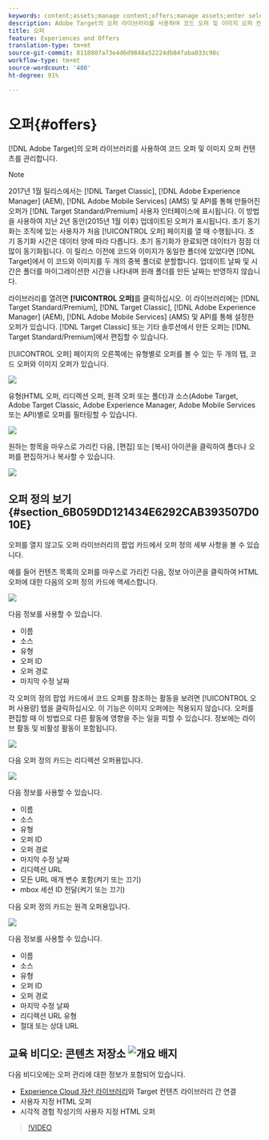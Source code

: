 ```yaml
---
keywords: content;assets;manage content;offers;manage assets;enter selection mode;selection mode
description: Adobe Target의 오퍼 라이브러리를 사용하여 코드 오퍼 및 이미지 오퍼 컨텐츠를 관리할 수 있습니다.
title: 오퍼
feature: Experiences and Offers
translation-type: tm+mt
source-git-commit: 8110807a73e4d6d9848a52224db04faba033c98c
workflow-type: tm+mt
source-wordcount: '480'
ht-degree: 91%

---
```



# 오퍼{#offers}

[!DNL Adobe Target]의 오퍼 라이브러리를 사용하여 코드 오퍼 및 이미지 오퍼 컨텐츠를 관리합니다.

>[!NOTE]
>
>2017년 1월 릴리스에서는 [!DNL Target Classic], [!DNL Adobe Experience Manager] (AEM), [!DNL Adobe Mobile Services] (AMS) 및 API를 통해 만들어진 오퍼가 [!DNL Target Standard/Premium] 사용자 인터페이스에 표시됩니다. 이 방법을 사용하여 지난 2년 동안(2015년 1월 이후) 업데이트된 오퍼가 표시됩니다. 초기 동기화는 조직에 있는 사용자가 처음 [!UICONTROL 오퍼] 페이지를 열 때 수행됩니다. 초기 동기화 시간은 데이터 양에 따라 다릅니다. 초기 동기화가 완료되면 데이터가 점점 더 많이 동기화됩니다. 이 릴리스 이전에 코드와 이미지가 동일한 폴더에 있었다면 [!DNL Target]에서 이 코드와 이미지를 두 개의 중복 폴더로 분할합니다. 업데이트 날짜 및 시간은 폴더를 마이그레이션한 시간을 나타내며 원래 폴더를 만든 날짜는 반영하지 않습니다.

라이브러리를 열려면 **[!UICONTROL 오퍼]**&#x200B;를 클릭하십시오. 이 라이브러리에는 [!DNL Target Standard/Premium], [!DNL Target Classic], [!DNL Adobe Experience Manager] (AEM), [!DNL Adobe Mobile Services] (AMS) 및 API를 통해 설정한 오퍼가 있습니다. [!DNL Target Classic] 또는 기타 솔루션에서 만든 오퍼는 [!DNL Target Standard/Premium]에서 편집할 수 있습니다.

[!UICONTROL 오퍼] 페이지의 오른쪽에는 유형별로 오퍼를 볼 수 있는 두 개의 탭, 코드 오퍼와 이미지 오퍼가 있습니다.

![](assets/offers_page.png)

유형(HTML 오퍼, 리디렉션 오퍼, 원격 오퍼 또는 폴더)과 소스(Adobe Target, Adobe Target Classic, Adobe Experience Manager, Adobe Mobile Services 또는 API)별로 오퍼를 필터링할 수 있습니다.

![](assets/offers_filter.png)

원하는 항목을 마우스로 가리킨 다음, [편집] 또는 [복사] 아이콘을 클릭하여 폴더나 오퍼를 편집하거나 복사할 수 있습니다.

![](assets/offer-picker-large.png)

## 오퍼 정의 보기 {#section_6B059DD121434E6292CAB393507D010E}

오퍼를 열지 않고도 오퍼 라이브러리의 팝업 카드에서 오퍼 정의 세부 사항을 볼 수 있습니다.

예를 들어 컨텐츠 목록의 오퍼를 마우스로 가리킨 다음, 정보 아이콘을 클릭하여 HTML 오퍼에 대한 다음의 오퍼 정의 카드에 액세스합니다.

![](assets/offer-card-html.png)

다음 정보를 사용할 수 있습니다.

* 이름
* 소스
* 유형
* 오퍼 ID
* 오퍼 경로
* 마지막 수정 날짜

각 오퍼의 정의 팝업 카드에서 코드 오퍼를 참조하는 활동을 보려면 [!UICONTROL 오퍼 사용량] 탭을 클릭하십시오. 이 기능은 이미지 오퍼에는 적용되지 않습니다. 오퍼를 편집할 때 이 방법으로 다른 활동에 영향을 주는 일을 피할 수 있습니다. 정보에는 라이브 활동 및 비활성 활동이 포함됩니다.

![](assets/offer-card-usage.png)

다음 오퍼 정의 카드는 리디렉션 오퍼용입니다.

![](assets/offer-card-redirect.png)

다음 정보를 사용할 수 있습니다.

* 이름
* 소스
* 유형
* 오퍼 ID
* 오퍼 경로
* 마지막 수정 날짜
* 리디렉션 URL
* 모든 URL 매개 변수 포함(켜기 또는 끄기)
* mbox 세션 ID 전달(켜기 또는 끄기)

다음 오퍼 정의 카드는 원격 오퍼용입니다.

![](assets/offer-card-remote.png)

다음 정보를 사용할 수 있습니다.

* 이름
* 소스
* 유형
* 오퍼 ID
* 오퍼 경로
* 마지막 수정 날짜
* 리디렉션 URL 유형
* 절대 또는 상대 URL

## 교육 비디오: 콘텐츠 저장소  ![개요 배지](/help/assets/overview.png)

다음 비디오에는 오퍼 관리에 대한 정보가 포함되어 있습니다.

* [Experience Cloud 자산 라이브러리](https://experienceleague.adobe.com/docs/core-services/interface/assets/creative-cloud.html)와 Target 컨텐츠 라이브러리 간 연결
* 사용자 지정 HTML 오퍼
* 시각적 경험 작성기의 사용자 지정 HTML 오퍼

>[!VIDEO](https://video.tv.adobe.com/v/17387)
